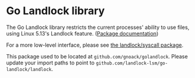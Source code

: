 # Go Landlock library

The Go Landlock library restricts the current processes' ability to
use files, using Linux 5.13's Landlock feature. ([Package
documentation](https://pkg.go.dev/github.com/landlock-lsm/go-landlock/landlock))

For a more low-level interface, please see [the landlock/syscall
package](https://pkg.go.dev/github.com/landlock-lsm/go-landlock/landlock/syscall).

This package used to be located at `github.com/gnoack/golandlock`.
Please update your import paths to point to
`github.com/landlock-lsm/go-landlock/landlock`.
